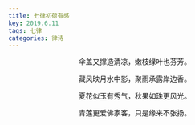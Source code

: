```yaml
---
title: 七律初荷有感
key: 2019.6.11
tags: 七律
categories: 律诗
---
```


<p align="center">伞盖又撑造清凉，嫩枝绿叶也芬芳。
</p>
<p align="center">藏风映月水中影，聚雨承露岸边香。
</p>
<p align="center">夏花似玉有秀气，秋果如珠更风光。
</p>
<p align="center">青莲更爱佛家客，只是缘来不张扬。
</p>
<p align="center"></br>
</p>
